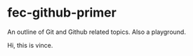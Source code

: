 # fec-github-primer
An outline of Git and Github related topics. Also a playground.

Hi, this is vince.
